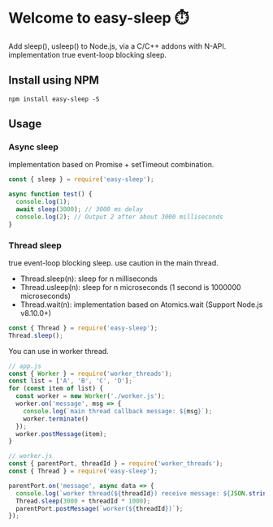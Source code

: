 # Welcome to easy-sleep ⏱️

Add sleep(), usleep() to Node.js, via a C/C++ addons with N-API. implementation true event-loop blocking sleep.

## Install using NPM

```
npm install easy-sleep -S
```

## Usage

### Async sleep

implementation based on Promise + setTimeout combination.

```js
const { sleep } = require('easy-sleep');

async function test() {
  console.log(1);
  await sleep(3000); // 3000 ms delay
  console.log(2); // Output 2 after about 3000 milliseconds
}
```

### Thread sleep

true event-loop blocking sleep. use caution in the main thread.

* Thread.sleep(n): sleep for n milliseconds
* Thread.usleep(n): sleep for n microseconds (1 second is 1000000 microseconds)
* Thread.wait(n): implementation based on Atomics.wait (Support Node.js v8.10.0+)

```js
const { Thread } = require('easy-sleep');
Thread.sleep();
```

You can use in worker thread.

```js
// app.js
const { Worker } = require('worker_threads');
const list = ['A', 'B', 'C', 'D'];
for (const item of list) {
  const worker = new Worker('./worker.js');
  worker.on('message', msg => {
    console.log(`main thread callback message: ${msg}`);
    worker.terminate()
  });
  worker.postMessage(item);
}
```

```js
// worker.js
const { parentPort, threadId } = require('worker_threads');
const { Thread } = require('easy-sleep');

parentPort.on('message', async data => {
  console.log(`worker thread(${threadId}) receive message: ${JSON.stringify(data)}`);
  Thread.sleep(3000 + threadId * 1000);
  parentPort.postMessage(`worker(${threadId})`);
});
```
